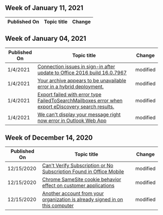 <!-- This file is generated automatically each week. Changes made to this file will be overwritten.-->



## Week of January 11, 2021


| Published On |Topic title | Change |
|------|------------|--------|


## Week of January 04, 2021


| Published On |Topic title | Change |
|------|------------|--------|
| 1/4/2021 | [Connection issues in sign-in after update to Office 2016 build 16.0.7967](/office365/troubleshoot/authentication/connection-issue-when-sign-in-office-2016) | modified |
| 1/4/2021 | [Your archive appears to be unavailable error in a hybrid deployment.](/office365/troubleshoot/archive-mailboxes/cloud-based-archive-unavailable) | modified |
| 1/4/2021 | [Export failed with error type FailedToSearchMailboxes error when export eDiscovery search results.](/office365/troubleshoot/ediscovery/ediscovery-results-export-fails) | modified |
| 1/4/2021 | [We can't display your message right now error in Outlook Web App](/office365/troubleshoot/office-message-encryption/cannot-display-message) | modified |


## Week of December 14, 2020


| Published On |Topic title | Change |
|------|------------|--------|
| 12/15/2020 | [Can't Verify Subscription or No Subscription Found in Office Mobile](/office365/troubleshoot/licensing/subscription-issue-in-office-mobile) | modified |
| 12/15/2020 | [Chrome SameSite cookie behavior effect on customer applications](/office365/troubleshoot/miscellaneous/chrome-behavior-affects-applications) | modified |
| 12/15/2020 | [Another account from your organization is already signed in on this computer](/office365/troubleshoot/sign-in/sign-in-to-office-2016-for-mac-fail) | modified |
